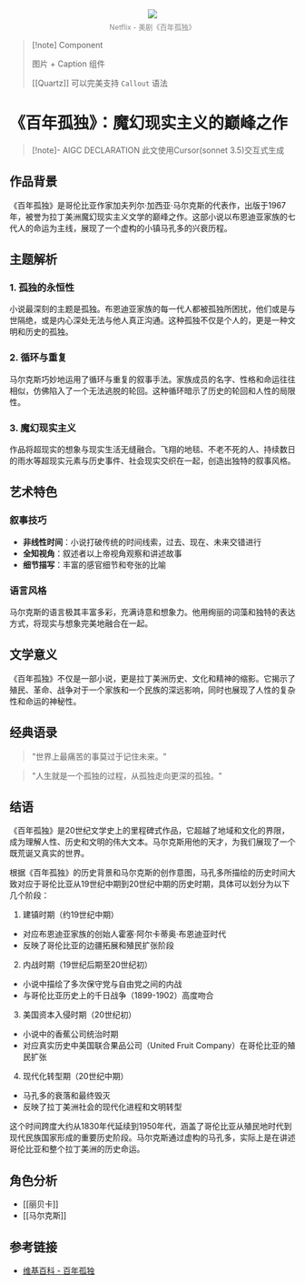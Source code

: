 <div style="text-align: center;">
	<img src="/assets/images/Pasted image 20250121172921.png" style="max-width: 100%; height: auto; margin-bottom: 5px;" />
	<div style="text-align: center; color: #888888; font-size: 0.9em;">Netflix - 美剧《百年孤独》</div>
</div>	

> [!note] Component
> 
> 图片 + Caption 组件
> 
> [[Quartz]] 可以完美支持 `Callout` 语法

# 《百年孤独》：魔幻现实主义的巅峰之作

> [!note]- AIGC DECLARATION
> 此文使用Cursor(sonnet 3.5)交互式生成

## 作品背景

《百年孤独》是哥伦比亚作家加夫列尔·加西亚·马尔克斯的代表作，出版于1967年，被誉为拉丁美洲魔幻现实主义文学的巅峰之作。这部小说以布恩迪亚家族的七代人的命运为主线，展现了一个虚构的小镇马孔多的兴衰历程。

## 主题解析

### 1. 孤独的永恒性

小说最深刻的主题是孤独。布恩迪亚家族的每一代人都被孤独所困扰，他们或是与世隔绝，或是内心深处无法与他人真正沟通。这种孤独不仅是个人的，更是一种文明和历史的孤独。

### 2. 循环与重复

马尔克斯巧妙地运用了循环与重复的叙事手法。家族成员的名字、性格和命运往往相似，仿佛陷入了一个无法逃脱的轮回。这种循环暗示了历史的轮回和人性的局限性。

### 3. 魔幻现实主义

作品将超现实的想象与现实生活无缝融合。飞翔的地毯、不老不死的人、持续数日的雨水等超现实元素与历史事件、社会现实交织在一起，创造出独特的叙事风格。

## 艺术特色

### 叙事技巧

- **非线性时间**：小说打破传统的时间线索，过去、现在、未来交错进行
- **全知视角**：叙述者以上帝视角观察和讲述故事
- **细节描写**：丰富的感官细节和夸张的比喻

### 语言风格

马尔克斯的语言极其丰富多彩，充满诗意和想象力。他用绚丽的词藻和独特的表达方式，将现实与想象完美地融合在一起。

## 文学意义

《百年孤独》不仅是一部小说，更是拉丁美洲历史、文化和精神的缩影。它揭示了殖民、革命、战争对于一个家族和一个民族的深远影响，同时也展现了人性的复杂性和命运的神秘性。

## 经典语录

> "世界上最痛苦的事莫过于记住未来。"

> "人生就是一个孤独的过程，从孤独走向更深的孤独。"

## 结语

《百年孤独》是20世纪文学史上的里程碑式作品，它超越了地域和文化的界限，成为理解人性、历史和文明的伟大文本。马尔克斯用他的天才，为我们展现了一个既荒诞又真实的世界。

根据《百年孤独》的历史背景和马尔克斯的创作意图，马孔多所描绘的历史时间大致对应于哥伦比亚从19世纪中期到20世纪中期的历史时期，具体可以划分为以下几个阶段：

1. 建镇时期（约19世纪中期）
- 对应布恩迪亚家族的创始人霍塞·阿尔卡蒂奥·布恩迪亚时代
- 反映了哥伦比亚的边疆拓展和殖民扩张阶段

2. 内战时期（19世纪后期至20世纪初）
- 小说中描绘了多次保守党与自由党之间的内战
- 与哥伦比亚历史上的千日战争（1899-1902）高度吻合

3. 美国资本入侵时期（20世纪初）
- 小说中的香蕉公司统治时期
- 对应真实历史中美国联合果品公司（United Fruit Company）在哥伦比亚的殖民扩张

4. 现代化转型期（20世纪中期）
- 马孔多的衰落和最终毁灭
- 反映了拉丁美洲社会的现代化进程和文明转型

这个时间跨度大约从1830年代延续到1950年代，涵盖了哥伦比亚从殖民地时代到现代民族国家形成的重要历史阶段。马尔克斯通过虚构的马孔多，实际上是在讲述哥伦比亚和整个拉丁美洲的历史命运。

## 角色分析

- [[丽贝卡]]
- [[马尔克斯]]
## 参考链接

- [维基百科 - 百年孤独](https://zh.wikipedia.org/wiki/%E7%99%BE%E5%B9%B4%E5%AD%A4%E7%8B%AC)
